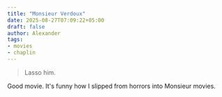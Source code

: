 ```yaml
---
title: "Monsieur Verdoux"
date: 2025-08-27T07:09:22+05:00
draft: false
author: Alexander
tags:
- movies
- chaplin
---
```


> Lasso him.

Good movie. It's funny how I slipped from horrors into Monsieur movies.
